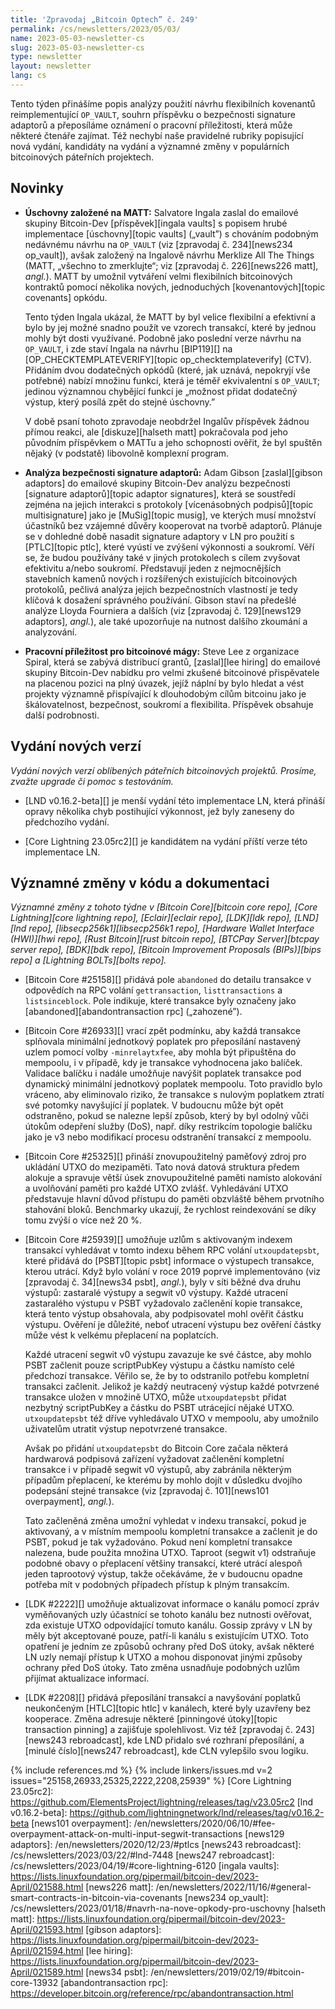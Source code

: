 ```yaml
---
title: 'Zpravodaj „Bitcoin Optech” č. 249'
permalink: /cs/newsletters/2023/05/03/
name: 2023-05-03-newsletter-cs
slug: 2023-05-03-newsletter-cs
type: newsletter
layout: newsletter
lang: cs
---
```

Tento týden přinášíme popis analýzy použití návrhu flexibilních
kovenantů reimplementující `OP_VAULT`, souhrn příspěvku o
bezpečnosti signature adaptorů a přeposíláme oznámení o pracovní
příležitosti, která může některé čtenáře zajímat. Též nechybí
naše pravidelné rubriky popisující nová vydání, kandidáty
na vydání a významné změny v populárních bitcoinových páteřních
projektech.

## Novinky

- **Úschovny založené na MATT:** Salvatore Ingala zaslal do emailové
  skupiny Bitcoin-Dev [příspěvek][ingala vaults] s popisem hrubé
  implementace [úschovny][topic vaults] („vault”) s chováním podobným
  nedávnému návrhu na `OP_VAULT` (viz [zpravodaj č. 234][news234 op_vault]),
  avšak založený na Ingalově návrhu Merklize All The Things (MATT, „všechno
  to zmerklujte“; viz [zpravodaj č. 226][news226 matt], *angl.*). MATT
  by umožnil vytváření velmi flexibilních bitcoinových kontraktů pomocí
  několika nových, jednoduchých [kovenantových][topic covenants] opkódu.

  Tento týden Ingala ukázal, že MATT by byl velice flexibilní a efektivní
  a bylo by jej možné snadno použít ve vzorech transakcí, které by jednou
  mohly být dosti využívané. Podobně jako poslední verze návrhu na
  `OP_VAULT`, i zde staví Ingala na návrhu [BIP119][] na [OP_CHECKTEMPLATEVERIFY][topic
  op_checktemplateverify] (CTV). Přidáním dvou dodatečných opkódů
  (které, jak uznává, nepokryjí vše potřebné) nabízí množinu funkcí,
  která je téměř ekvivalentní s `OP_VAULT`; jedinou významnou chybějící
  funkcí je „možnost přidat dodatečný výstup, který posílá zpět do
  stejné úschovny.”

  V době psaní tohoto zpravodaje neobdržel Ingalův příspěvek žádnou
  přímou reakci, ale [diskuze][halseth matt] pokračovala pod jeho
  původním příspěvkem o MATTu a jeho schopnosti ověřit, že
  byl spuštěn nějaký (v podstatě) libovolně komplexní program.

- **Analýza bezpečnosti signature adaptorů:** Adam Gibson
  [zaslal][gibson adaptors] do emailové skupiny Bitcoin-Dev analýzu
  bezpečnosti [signature adaptorů][topic adaptor signatures], která
  se soustředí zejména na jejich interakci s protokoly [vícenásobných
  podpisů][topic multisignature] jako je [MuSig][topic musig], ve kterých
  musí množství účastníků bez vzájemné důvěry kooperovat na tvorbě adaptorů.
  Plánuje se v dohledné době nasadit signature adaptory v LN pro
  použití s [PTLC][topic ptlc], které vyústí ve zvýšení výkonnosti a soukromí.
  Věří se, že budou používány také v jiných protokolech s cílem zvyšovat
  efektivitu a/nebo soukromí. Představují jeden z nejmocnějších stavebních
  kamenů nových i rozšířených existujících bitcoinových protokolů, pečlivá
  analýza jejich bezpečnostních vlastností je tedy klíčová k dosažení
  správného používání. Gibson staví na předešlé analýze Lloyda Fourniera
  a dalších (viz [zpravodaj č. 129][news129 adaptors], *angl.*), ale také
  upozorňuje na nutnost dalšího zkoumání a analyzování.

- **Pracovní příležitost pro bitcoinové mágy:** Steve Lee z organizace Spiral,
  která se zabývá distribucí grantů, [zaslal][lee hiring] do emailové skupiny
  Bitcoin-Dev nabídku pro velmi zkušené bitcoinové přispěvatele na
  placenou pozici na plný úvazek, jejíž náplní by bylo hledat a vést
  projekty významně přispívající k dlouhodobým cílům bitcoinu jako
  je škálovatelnost, bezpečnost, soukromí a flexibilita. Příspěvek obsahuje
  další podrobnosti.

## Vydání nových verzí

*Vydání nových verzí oblíbených páteřních bitcoinových projektů. Prosíme,
zvažte upgrade či pomoc s testováním.*

- [LND v0.16.2-beta][] je menší vydání této implementace LN, která
  přináší opravy několika chyb postihující výkonnost, jež byly zaneseny
  do předchozího vydání.

- [Core Lightning 23.05rc2][] je kandidátem na vydání příští verze
  této implementace LN.

## Významné změny v kódu a dokumentaci

*Významné změny z tohoto týdne v [Bitcoin Core][bitcoin core repo], [Core
Lightning][core lightning repo], [Eclair][eclair repo], [LDK][ldk repo],
[LND][lnd repo], [libsecp256k1][libsecp256k1 repo], [Hardware Wallet
Interface (HWI)][hwi repo], [Rust Bitcoin][rust bitcoin repo], [BTCPay
Server][btcpay server repo], [BDK][bdk repo], [Bitcoin Improvement
Proposals (BIPs)][bips repo] a [Lightning BOLTs][bolts repo].*

- [Bitcoin Core #25158][] přidává pole `abandoned` do detailu transakce
  v odpovědích na RPC volání `gettransaction`, `listtransactions` a `listsinceblock`.
  Pole indikuje, které transakce byly označeny jako [abandoned][abandontransaction rpc]
  („zahozené”).

- [Bitcoin Core #26933][] vrací zpět podmínku, aby každá transakce splňovala
  minimální jednotkový poplatek pro přeposílání nastavený uzlem pomocí
  volby `-minrelaytxfee`, aby mohla být připuštěna do mempoolu, i v případě,
  kdy je transakce vyhodnocena jako balíček. Validace balíčku i nadále
  umožňuje navýšit poplatek transakce pod dynamický minimální jednotkový
  poplatek mempoolu. Toto pravidlo bylo vráceno, aby eliminovalo riziko,
  že transakce s nulovým poplatkem ztratí své potomky navyšující jí
  poplatek. V budoucnu může být opět odstraněno, pokud se nalezne
  lepší způsob, který by byl odolný vůči útokům odepření služby (DoS),
  např. díky restrikcím topologie balíčku jako je v3 nebo modifikací
  procesu odstranění transakcí z mempoolu.

- [Bitcoin Core #25325][] přináší znovupoužitelný paměťový zdroj pro ukládání
  UTXO do mezipaměti. Tato nová datová struktura předem alokuje a spravuje
  větší úsek znovupoužitelné paměti namísto alokování a uvolňování paměti
  pro každé UTXO zvlášť. Vyhledávání UTXO představuje hlavní důvod
  přístupu do paměti obzvláště během prvotního stahování bloků. Benchmarky
  ukazují, že rychlost reindexování se díky tomu zvýší o více než 20 %.

- [Bitcoin Core #25939][] umožňuje uzlům s aktivovaným indexem transakcí
  vyhledávat v tomto indexu během RPC volání `utxoupdatepsbt`, které přidává
  do [PSBT][topic psbt] informace o výstupech transakce, kterou utrácí.
  Když bylo volání v roce 2019 poprvé implementováno (viz [zpravodaj č. 34][news34
  psbt], *angl.*), byly v síti běžné dva druhu výstupů: zastaralé výstupy
  a segwit v0 výstupy. Každé utracení zastaralého výstupu v PSBT vyžadovalo
  začlenění kopie transakce, která tento výstup obsahovala, aby podpisovatel
  mohl ověřit částku výstupu. Ověření je důležité, neboť utracení výstupu bez
  ověření částky může vést k velkému přeplacení na poplatcích.

  Každé utracení segwit v0 výstupu zavazuje ke své částce, aby mohlo PSBT
  začlenit pouze scriptPubKey výstupu a částku namísto celé předchozí
  transakce. Věřilo se, že by to odstranilo potřebu kompletní transakci
  začlenit. Jelikož je každý neutracený výstup každé potvrzené
  transakce uložen v množině UTXO, může `utxoupdatepsbt` přidat
  nezbytný scriptPubKey a částku do PSBT utrácející nějaké UTXO. `utxoupdatepsbt`
  též dříve vyhledávalo UTXO v mempoolu, aby umožnilo uživatelům utratit
  výstup nepotvrzené transakce.

  Avšak po přidání `utxoupdatepsbt` do Bitcoin Core začala některá
  hardwarová podpisová zařízení vyžadovat začlenění kompletní transakce
  i v případě segwit v0 výstupů, aby zabránila některým případům
  přeplacení, ke kterému by mohlo dojít v důsledku dvojího podepsání
  stejné transakce (viz [zpravodaj č. 101][news101 overpayment], *angl.*).

  Tato začleněná změna umožní vyhledat v indexu transakcí, pokud je aktivovaný,
  a v místním mempoolu kompletní transakce a začlenit je do PSBT, pokud je
  tak vyžadováno. Pokud není kompletní transakce nalezena, bude použita
  množina UTXO. Taproot (segwit v1) odstraňuje podobné obavy o přeplacení
  většiny transakcí, které utrácí alespoň jeden taprootový výstup, takže
  očekáváme, že v budoucnu opadne potřeba mít v podobných
  případech přístup k plným transakcím.

- [LDK #2222][] umožňuje aktualizovat informace o kanálu pomocí zpráv
  vyměňovaných uzly účastnící se tohoto kanálu bez nutnosti ověřovat,
  zda existuje UTXO odpovídající tomuto kanálu. Gossip zprávy v LN
  by měly být akceptované pouze, patří-li kanálu s existujícím UTXO.
  Toto opatření je jedním ze způsobů ochrany před DoS útoky, avšak
  některé LN uzly nemají přístup k UTXO a mohou disponovat jinými
  způsoby ochrany před DoS útoky. Tato změna usnadňuje podobných uzlům
  přijímat aktualizace informací.

- [LDK #2208][] přidává přeposílání transakcí a navyšování poplatků
  neukončeným [HTLC][topic htlc] v kanálech, které byly uzavřeny
  bez kooperace. Změna adresuje některé [pinningové útoky][topic transaction
  pinning] a zajišťuje spolehlivost. Viz též [zpravodaj č. 243][news243
  rebroadcast], kde LND přidalo své rozhraní přeposílání, a [minulé číslo][news247
  rebroadcast], kde CLN vylepšilo svou logiku.

{% include references.md %}
{% include linkers/issues.md v=2 issues="25158,26933,25325,2222,2208,25939" %}
[Core Lightning 23.05rc2]: https://github.com/ElementsProject/lightning/releases/tag/v23.05rc2
[lnd v0.16.2-beta]: https://github.com/lightningnetwork/lnd/releases/tag/v0.16.2-beta
[news101 overpayment]: /en/newsletters/2020/06/10/#fee-overpayment-attack-on-multi-input-segwit-transactions
[news129 adaptors]: /en/newsletters/2020/12/23/#ptlcs
[news243 rebroadcast]: /cs/newsletters/2023/03/22/#lnd-7448
[news247 rebroadcast]: /cs/newsletters/2023/04/19/#core-lightning-6120
[ingala vaults]: https://lists.linuxfoundation.org/pipermail/bitcoin-dev/2023-April/021588.html
[news226 matt]: /en/newsletters/2022/11/16/#general-smart-contracts-in-bitcoin-via-covenants
[news234 op_vault]: /cs/newsletters/2023/01/18/#navrh-na-nove-opkody-pro-uschovny
[halseth matt]: https://lists.linuxfoundation.org/pipermail/bitcoin-dev/2023-April/021593.html
[gibson adaptors]: https://lists.linuxfoundation.org/pipermail/bitcoin-dev/2023-April/021594.html
[lee hiring]: https://lists.linuxfoundation.org/pipermail/bitcoin-dev/2023-April/021589.html
[news34 psbt]: /en/newsletters/2019/02/19/#bitcoin-core-13932
[abandontransaction rpc]: https://developer.bitcoin.org/reference/rpc/abandontransaction.html

